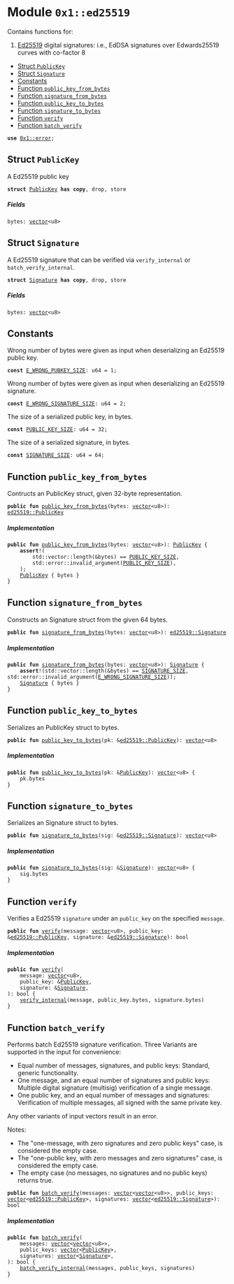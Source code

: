 
<a name="0x1_ed25519"></a>

# Module `0x1::ed25519`

Contains functions for:

1. [Ed25519](https://en.wikipedia.org/wiki/EdDSA#Ed25519) digital signatures: i.e., EdDSA signatures over Edwards25519 curves with co-factor 8


-  [Struct `PublicKey`](#0x1_ed25519_PublicKey)
-  [Struct `Signature`](#0x1_ed25519_Signature)
-  [Constants](#@Constants_0)
-  [Function `public_key_from_bytes`](#0x1_ed25519_public_key_from_bytes)
-  [Function `signature_from_bytes`](#0x1_ed25519_signature_from_bytes)
-  [Function `public_key_to_bytes`](#0x1_ed25519_public_key_to_bytes)
-  [Function `signature_to_bytes`](#0x1_ed25519_signature_to_bytes)
-  [Function `verify`](#0x1_ed25519_verify)
-  [Function `batch_verify`](#0x1_ed25519_batch_verify)


<pre><code><b>use</b> <a href="../../move_nursery/../move_stdlib/doc/error.md#0x1_error">0x1::error</a>;
</code></pre>



<a name="0x1_ed25519_PublicKey"></a>

## Struct `PublicKey`

A Ed25519 public key


<pre><code><b>struct</b> <a href="ed25519.md#0x1_ed25519_PublicKey">PublicKey</a> <b>has</b> <b>copy</b>, drop, store
</code></pre>



##### Fields


<dl>
<dt>
<code>bytes: <a href="../../move_nursery/../move_stdlib/doc/vector.md#0x1_vector">vector</a>&lt;u8&gt;</code>
</dt>
<dd>

</dd>
</dl>


<a name="0x1_ed25519_Signature"></a>

## Struct `Signature`

A Ed25519 signature that can be verified via <code>verify_internal</code> or <code>batch_verify_internal</code>.


<pre><code><b>struct</b> <a href="ed25519.md#0x1_ed25519_Signature">Signature</a> <b>has</b> <b>copy</b>, drop, store
</code></pre>



##### Fields


<dl>
<dt>
<code>bytes: <a href="../../move_nursery/../move_stdlib/doc/vector.md#0x1_vector">vector</a>&lt;u8&gt;</code>
</dt>
<dd>

</dd>
</dl>


<a name="@Constants_0"></a>

## Constants


<a name="0x1_ed25519_E_WRONG_PUBKEY_SIZE"></a>

Wrong number of bytes were given as input when deserializing an Ed25519 public key.


<pre><code><b>const</b> <a href="ed25519.md#0x1_ed25519_E_WRONG_PUBKEY_SIZE">E_WRONG_PUBKEY_SIZE</a>: u64 = 1;
</code></pre>



<a name="0x1_ed25519_E_WRONG_SIGNATURE_SIZE"></a>

Wrong number of bytes were given as input when deserializing an Ed25519 signature.


<pre><code><b>const</b> <a href="ed25519.md#0x1_ed25519_E_WRONG_SIGNATURE_SIZE">E_WRONG_SIGNATURE_SIZE</a>: u64 = 2;
</code></pre>



<a name="0x1_ed25519_PUBLIC_KEY_SIZE"></a>

The size of a serialized public key, in bytes.


<pre><code><b>const</b> <a href="ed25519.md#0x1_ed25519_PUBLIC_KEY_SIZE">PUBLIC_KEY_SIZE</a>: u64 = 32;
</code></pre>



<a name="0x1_ed25519_SIGNATURE_SIZE"></a>

The size of a serialized signature, in bytes.


<pre><code><b>const</b> <a href="ed25519.md#0x1_ed25519_SIGNATURE_SIZE">SIGNATURE_SIZE</a>: u64 = 64;
</code></pre>



<a name="0x1_ed25519_public_key_from_bytes"></a>

## Function `public_key_from_bytes`

Contructs an PublicKey struct, given 32-byte representation.


<pre><code><b>public</b> <b>fun</b> <a href="ed25519.md#0x1_ed25519_public_key_from_bytes">public_key_from_bytes</a>(bytes: <a href="../../move_nursery/../move_stdlib/doc/vector.md#0x1_vector">vector</a>&lt;u8&gt;): <a href="ed25519.md#0x1_ed25519_PublicKey">ed25519::PublicKey</a>
</code></pre>



##### Implementation


<pre><code><b>public</b> <b>fun</b> <a href="ed25519.md#0x1_ed25519_public_key_from_bytes">public_key_from_bytes</a>(bytes: <a href="../../move_nursery/../move_stdlib/doc/vector.md#0x1_vector">vector</a>&lt;u8&gt;): <a href="ed25519.md#0x1_ed25519_PublicKey">PublicKey</a> {
    <b>assert</b>!(
        std::vector::length(&bytes) == <a href="ed25519.md#0x1_ed25519_PUBLIC_KEY_SIZE">PUBLIC_KEY_SIZE</a>,
        std::error::invalid_argument(<a href="ed25519.md#0x1_ed25519_PUBLIC_KEY_SIZE">PUBLIC_KEY_SIZE</a>),
    );
    <a href="ed25519.md#0x1_ed25519_PublicKey">PublicKey</a> { bytes }
}
</code></pre>



<a name="0x1_ed25519_signature_from_bytes"></a>

## Function `signature_from_bytes`

Constructs an Signature struct from the given 64 bytes.


<pre><code><b>public</b> <b>fun</b> <a href="ed25519.md#0x1_ed25519_signature_from_bytes">signature_from_bytes</a>(bytes: <a href="../../move_nursery/../move_stdlib/doc/vector.md#0x1_vector">vector</a>&lt;u8&gt;): <a href="ed25519.md#0x1_ed25519_Signature">ed25519::Signature</a>
</code></pre>



##### Implementation


<pre><code><b>public</b> <b>fun</b> <a href="ed25519.md#0x1_ed25519_signature_from_bytes">signature_from_bytes</a>(bytes: <a href="../../move_nursery/../move_stdlib/doc/vector.md#0x1_vector">vector</a>&lt;u8&gt;): <a href="ed25519.md#0x1_ed25519_Signature">Signature</a> {
    <b>assert</b>!(std::vector::length(&bytes) == <a href="ed25519.md#0x1_ed25519_SIGNATURE_SIZE">SIGNATURE_SIZE</a>, std::error::invalid_argument(<a href="ed25519.md#0x1_ed25519_E_WRONG_SIGNATURE_SIZE">E_WRONG_SIGNATURE_SIZE</a>));
    <a href="ed25519.md#0x1_ed25519_Signature">Signature</a> { bytes }
}
</code></pre>



<a name="0x1_ed25519_public_key_to_bytes"></a>

## Function `public_key_to_bytes`

Serializes an PublicKey struct to bytes.


<pre><code><b>public</b> <b>fun</b> <a href="ed25519.md#0x1_ed25519_public_key_to_bytes">public_key_to_bytes</a>(pk: &<a href="ed25519.md#0x1_ed25519_PublicKey">ed25519::PublicKey</a>): <a href="../../move_nursery/../move_stdlib/doc/vector.md#0x1_vector">vector</a>&lt;u8&gt;
</code></pre>



##### Implementation


<pre><code><b>public</b> <b>fun</b> <a href="ed25519.md#0x1_ed25519_public_key_to_bytes">public_key_to_bytes</a>(pk: &<a href="ed25519.md#0x1_ed25519_PublicKey">PublicKey</a>): <a href="../../move_nursery/../move_stdlib/doc/vector.md#0x1_vector">vector</a>&lt;u8&gt; {
    pk.bytes
}
</code></pre>



<a name="0x1_ed25519_signature_to_bytes"></a>

## Function `signature_to_bytes`

Serializes an Signature struct to bytes.


<pre><code><b>public</b> <b>fun</b> <a href="ed25519.md#0x1_ed25519_signature_to_bytes">signature_to_bytes</a>(sig: &<a href="ed25519.md#0x1_ed25519_Signature">ed25519::Signature</a>): <a href="../../move_nursery/../move_stdlib/doc/vector.md#0x1_vector">vector</a>&lt;u8&gt;
</code></pre>



##### Implementation


<pre><code><b>public</b> <b>fun</b> <a href="ed25519.md#0x1_ed25519_signature_to_bytes">signature_to_bytes</a>(sig: &<a href="ed25519.md#0x1_ed25519_Signature">Signature</a>): <a href="../../move_nursery/../move_stdlib/doc/vector.md#0x1_vector">vector</a>&lt;u8&gt; {
    sig.bytes
}
</code></pre>



<a name="0x1_ed25519_verify"></a>

## Function `verify`

Verifies a Ed25519 <code>signature</code> under an <code>public_key</code> on the specified <code>message</code>.


<pre><code><b>public</b> <b>fun</b> <a href="ed25519.md#0x1_ed25519_verify">verify</a>(message: <a href="../../move_nursery/../move_stdlib/doc/vector.md#0x1_vector">vector</a>&lt;u8&gt;, public_key: &<a href="ed25519.md#0x1_ed25519_PublicKey">ed25519::PublicKey</a>, signature: &<a href="ed25519.md#0x1_ed25519_Signature">ed25519::Signature</a>): bool
</code></pre>



##### Implementation


<pre><code><b>public</b> <b>fun</b> <a href="ed25519.md#0x1_ed25519_verify">verify</a>(
    message: <a href="../../move_nursery/../move_stdlib/doc/vector.md#0x1_vector">vector</a>&lt;u8&gt;,
    public_key: &<a href="ed25519.md#0x1_ed25519_PublicKey">PublicKey</a>,
    signature: &<a href="ed25519.md#0x1_ed25519_Signature">Signature</a>,
): bool {
    <a href="ed25519.md#0x1_ed25519_verify_internal">verify_internal</a>(message, public_key.bytes, signature.bytes)
}
</code></pre>



<a name="0x1_ed25519_batch_verify"></a>

## Function `batch_verify`

Performs batch Ed25519 signature verification.
Three Variants are supported in the input for convenience:
- Equal number of messages, signatures, and public keys: Standard, generic functionality.
- One message, and an equal number of signatures and public keys: Multiple digital signature
(multisig) verification of a single message.
- One public key, and an equal number of messages and signatures: Verification of multiple
messages, all signed with the same private key.

Any other variants of input vectors result in an error.

Notes:
- The "one-message, with zero signatures and zero public keys" case, is considered the empty
case.
- The "one-public key, with zero messages and zero signatures" case, is considered the empty
case.
- The empty case (no messages, no signatures and no public keys) returns true.


<pre><code><b>public</b> <b>fun</b> <a href="ed25519.md#0x1_ed25519_batch_verify">batch_verify</a>(messages: <a href="../../move_nursery/../move_stdlib/doc/vector.md#0x1_vector">vector</a>&lt;<a href="../../move_nursery/../move_stdlib/doc/vector.md#0x1_vector">vector</a>&lt;u8&gt;&gt;, public_keys: <a href="../../move_nursery/../move_stdlib/doc/vector.md#0x1_vector">vector</a>&lt;<a href="ed25519.md#0x1_ed25519_PublicKey">ed25519::PublicKey</a>&gt;, signatures: <a href="../../move_nursery/../move_stdlib/doc/vector.md#0x1_vector">vector</a>&lt;<a href="ed25519.md#0x1_ed25519_Signature">ed25519::Signature</a>&gt;): bool
</code></pre>



##### Implementation


<pre><code><b>public</b> <b>fun</b> <a href="ed25519.md#0x1_ed25519_batch_verify">batch_verify</a>(
    messages: <a href="../../move_nursery/../move_stdlib/doc/vector.md#0x1_vector">vector</a>&lt;<a href="../../move_nursery/../move_stdlib/doc/vector.md#0x1_vector">vector</a>&lt;u8&gt;&gt;,
    public_keys: <a href="../../move_nursery/../move_stdlib/doc/vector.md#0x1_vector">vector</a>&lt;<a href="ed25519.md#0x1_ed25519_PublicKey">PublicKey</a>&gt;,
    signatures: <a href="../../move_nursery/../move_stdlib/doc/vector.md#0x1_vector">vector</a>&lt;<a href="ed25519.md#0x1_ed25519_Signature">Signature</a>&gt;,
): bool {
    <a href="ed25519.md#0x1_ed25519_batch_verify_internal">batch_verify_internal</a>(messages, public_keys, signatures)
}
</code></pre>
